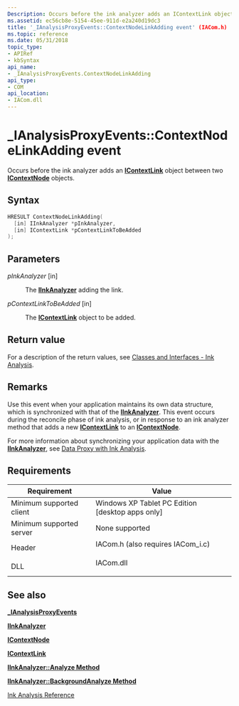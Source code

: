```yaml
---
Description: Occurs before the ink analyzer adds an IContextLink object between two IContextNode objects.
ms.assetid: ec56cb8e-5154-45ee-911d-e2a240d19dc3
title: '_IAnalysisProxyEvents::ContextNodeLinkAdding event' (IACom.h)
ms.topic: reference
ms.date: 05/31/2018
topic_type: 
- APIRef
- kbSyntax
api_name: 
- _IAnalysisProxyEvents.ContextNodeLinkAdding
api_type: 
- COM
api_location: 
- IACom.dll
---
```


# \_IAnalysisProxyEvents::ContextNodeLinkAdding event

Occurs before the ink analyzer adds an [**IContextLink**](icontextlink.md) object between two [**IContextNode**](icontextnode.md) objects.

## Syntax


```C++
HRESULT ContextNodeLinkAdding(
  [in] IInkAnalyzer *pInkAnalyzer,
  [in] IContextLink *pContextLinkToBeAdded
);
```



## Parameters

<dl> <dt>

*pInkAnalyzer* \[in\]
</dt> <dd>

The [**IInkAnalyzer**](iinkanalyzer.md) adding the link.

</dd> <dt>

*pContextLinkToBeAdded* \[in\]
</dt> <dd>

The [**IContextLink**](icontextlink.md) object to be added.

</dd> </dl>

## Return value

For a description of the return values, see [Classes and Interfaces - Ink Analysis](classes-and-interfaces---ink-analysis.md).

## Remarks

Use this event when your application maintains its own data structure, which is synchronized with that of the [**IInkAnalyzer**](iinkanalyzer.md). This event occurs during the reconcile phase of ink analysis, or in response to an ink analyzer method that adds a new [**IContextLink**](icontextlink.md) to an [**IContextNode**](icontextnode.md).

For more information about synchronizing your application data with the [**IInkAnalyzer**](iinkanalyzer.md), see [Data Proxy with Ink Analysis](data-proxy-with-ink-analysis.md).

## Requirements



| Requirement | Value |
|-------------------------------------|---------------------------------------------------------------------------------------------------------------|
| Minimum supported client<br/> | Windows XP Tablet PC Edition \[desktop apps only\]<br/>                                                 |
| Minimum supported server<br/> | None supported<br/>                                                                                     |
| Header<br/>                   | <dl> <dt>IACom.h (also requires IACom\_i.c)</dt> </dl> |
| DLL<br/>                      | <dl> <dt>IACom.dll</dt> </dl>                          |



## See also

<dl> <dt>

[**\_IAnalysisProxyEvents**](-ianalysisproxyevents.md)
</dt> <dt>

[**IInkAnalyzer**](iinkanalyzer.md)
</dt> <dt>

[**IContextNode**](icontextnode.md)
</dt> <dt>

[**IContextLink**](icontextlink.md)
</dt> <dt>

[**IInkAnalyzer::Analyze Method**](iinkanalyzer-analyze.md)
</dt> <dt>

[**IInkAnalyzer::BackgroundAnalyze Method**](iinkanalyzer-backgroundanalyze.md)
</dt> <dt>

[Ink Analysis Reference](ink-analysis-reference.md)
</dt> </dl>

 

 




